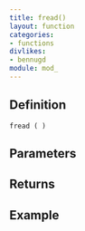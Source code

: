 ```yaml
---
title: fread()
layout: function
categories:
- functions
divlikes:
- bennugd
module: mod_
---
```


## Definition

    fread ( )

## Parameters

## Returns

## Example
